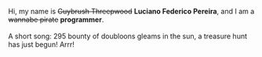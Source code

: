 Hi, my name is ~~Guybrush Threepwood~~ **Luciano Federico Pereira**, and I am a ~~wannabe pirate~~ **programmer**.<br><br>A short song: 295 bounty of doubloons gleams in the sun, a treasure hunt has just begun! Arrr!
